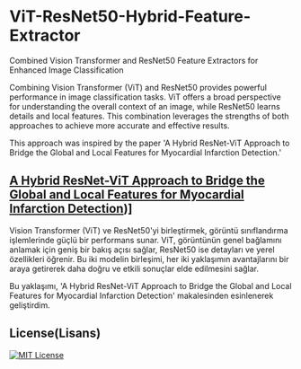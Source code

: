 # ViT-ResNet50-Hybrid-Feature-Extractor
Combined Vision Transformer and ResNet50 Feature Extractors for Enhanced Image Classification


Combining Vision Transformer (ViT) and ResNet50 provides powerful performance in image classification tasks. ViT offers a broad perspective for understanding the overall context of an image, while ResNet50 learns details and local features. This combination leverages the strengths of both approaches to achieve more accurate and effective results.

This approach was inspired by the paper 'A Hybrid ResNet-ViT Approach to Bridge the Global and Local Features for Myocardial Infarction Detection.'

[A Hybrid ResNet-ViT Approach to Bridge the Global and Local Features for Myocardial Infarction Detection](https://www.nature.com/articles/s41598-024-54846-8))]
---------------------------------------------------------

Vision Transformer (ViT) ve ResNet50'yi birleştirmek, görüntü sınıflandırma işlemlerinde güçlü bir performans sunar. ViT, görüntünün genel bağlamını anlamak için geniş bir bakış açısı sağlar, ResNet50 ise detayları ve yerel özellikleri öğrenir. Bu iki modelin birleşimi, her iki yaklaşımın avantajlarını bir araya getirerek daha doğru ve etkili sonuçlar elde edilmesini sağlar.

Bu yaklaşımı, 'A Hybrid ResNet-ViT Approach to Bridge the Global and Local Features for Myocardial Infarction Detection' makalesinden esinlenerek geliştirdim.



## License(Lisans)
[![MIT License](https://img.shields.io/badge/License-MIT-green.svg)](https://choosealicense.com/licenses/mit/)
